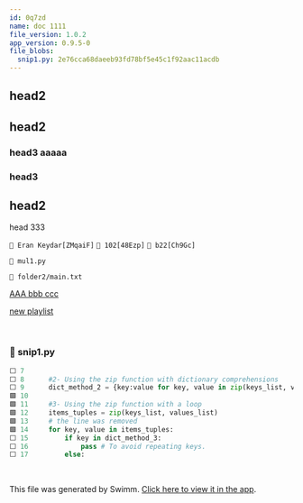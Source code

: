 ```yaml
---
id: 0q7zd
name: doc 1111
file_version: 1.0.2
app_version: 0.9.5-0
file_blobs:
  snip1.py: 2e76cca68daeeb93fd78bf5e45c1f92aac11acdb
---
```


## head2

## head2

### head3 aaaaa

### head3

## head2

head 333

`👤 Eran Keydar[ZMqaiF]` `👤 102[48Ezp]` `👤 b22[Ch9Gc]`

`📄 mul1.py`

`📄 folder2/main.txt`

[AAA bbb ccc](aaa-bbb-ccc.0r9qv.sw.md)

[new playlist](new-playlist.qllgu.pl.sw.md)

<br/>



<!-- NOTE-swimm-snippet: the lines below link your snippet to Swimm -->
### 📄 snip1.py
```python
⬜ 7      
⬜ 8      #2- Using the zip function with dictionary comprehensions
⬜ 9      dict_method_2 = {key:value for key, value in zip(keys_list, values_list)}
🟩 10     
🟩 11     #3- Using the zip function with a loop
🟩 12     items_tuples = zip(keys_list, values_list) 
🟩 13     # the line was removed
🟩 14     for key, value in items_tuples: 
⬜ 15         if key in dict_method_3: 
⬜ 16             pass # To avoid repeating keys.
⬜ 17         else: 
```

<br/>

This file was generated by Swimm. [Click here to view it in the app](http://localhost:5000/repos/Z2l0aHViJTNBJTNBdDElM0ElM0FlcmFuLXN3aW1t/docs/0q7zd).